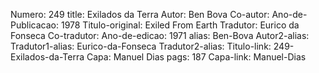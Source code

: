 Numero: 249
title: Exilados da Terra
Autor: Ben Bova
Co-autor: 
Ano-de-Publicacao: 1978
Titulo-original: Exiled From Earth
Tradutor: Eurico da Fonseca
Co-tradutor: 
Ano-de-edicao: 1971
alias: Ben-Bova
Autor2-alias: 
Tradutor1-alias: Eurico-da-Fonseca
Tradutor2-alias: 
Titulo-link: 249-Exilados-da-Terra
Capa: Manuel Dias
pags: 187
Capa-link: Manuel-Dias